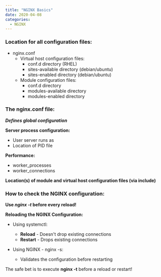 ```yaml
---
title: "NGINX Basics"
date: 2020-04-08
categories:
  - NGINX
---
```


### Location for all configuration files:
- nginx.conf
  - Virtual host configuration files:
      - conf.d directory (RHEL)
      - sites-available directory (debian/ubuntu)
      - sites-enabled directory (debian/ubuntu)
  - Module configuration files:
    - conf.d directory
    - modules-available directory
    - modules-enabled directory

### The nginx.conf file:

***Defines global configuration***

**Server process configuration:**
- User server runs as
- Location of PID file

**Performance:**
- worker_processes
- worker_connections

**Location(s) of module and virtual host configuration files (via include)**

### How to check the NGINX configuration:

**Use *nginx -t* before every reload!**

**Reloading the NGINX Configuration:**

- Using systemctl:
  - **Reload** - Doesn't drop existing connections
  - **Restart** - Drops existing connections

- Using NGINX - nginx -s:
  - Validates the configuration before restarting

The safe bet is to execute **nginx -t** before a reload or restart!
